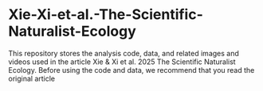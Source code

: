 # Xie-Xi-et-al.-The-Scientific-Naturalist-Ecology
This repository stores the analysis code, data, and related images and videos used in the article Xie &amp; Xi et al. 2025 The Scientific Naturalist Ecology.
Before using the code and data, we recommend that you read the original article
